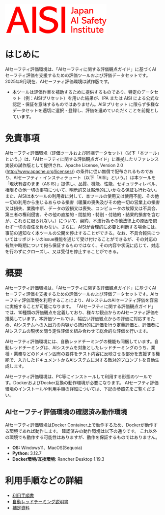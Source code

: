 ![Japan-AISI](images/aisi_logo.png)

# はじめに

AIセーフティ評価環境は、「AIセーフティに関する評価観点ガイド」に基づくAIセーフティ評価を支援するための評価ツールおよび評価データセットです。
2025年9月現在、AIセーフティ評価環境は試作版です。
   - 本ツールは評価作業を補助するために提供するものであり、特定のデータセット（例：AISIプリセット）を用いた結果が、IPA または AISI による公式な認定・保証を意味するものではありません。AISIプリセット に限らず多様なデータセットを適切に選択・登録し、評価を進めていただくことを前提としています。

# 免責事項

AIセーフティ評価環境（評価ツールおよび同梱データセット）（以下「本ツール」という。）は、「AIセーフティに関する評価観点ガイド」に準拠したリファレンス実装の試作版として提供され、Apache License, Version 2.0 (http://www.apache.org/licenses/) の条件に従い無償で配布されるものであり、AIセーフティ・インスティテュート（以下「AISI」という。）は本ツールを「現状有姿のまま（AS IS）」提供し、品質、機能、性能、セキュリティレベル、権限その他一切の事項について、明示的又は黙示的にいかなる保証も行わない。<br>
また、AISIは本ツールの利用者に対して、本ツールの使用又は使用不能、その他一切の利用から生じるあらゆる損害（暖簾の喪失及びその他一切の営業上の損害又は損失、業務中断、データの毀損又は喪失、コンピュータの故障又は不具合、第三者の権利侵害、その他の直接的・間接的・特別・付随的・結果的損害を含むが、これらに限られない。）について、契約、不法行為その他法律上の原因を問わず一切の責任を負わない。さらに、AISIが合理的に必要と判断する場合には、事前の通知なく本ツールの公開を停止することができる。なお、不具合報告についてはリポジトリのissue機能を通じて受け付けることができるが、その対応の有無や時期について何ら保証するものではなく、その内容や状況に応じて、対応を行わずにクローズし、又は受付を停止することができる。


# 概要

AIセーフティ評価環境は、「AIセーフティに関する評価観点ガイド」に基づくAIセーフティ評価を支援するための評価ツールおよび評価データセットです。AIセーフティ評価環境を利用することにより、AIシステムのAIセーフティ評価を容易に実施することが可能になります。
「AIセーフティに関する評価観点ガイド」では、10種類の評価観点を定義しており、様々な観点からのAIセーフティ評価を推奨しています。本評価ツールでは、幅広い評価観点からの評価に対応するため、AIシステムへの入出力の内容から統計的に評価を行う定量評価と、評価者にAIシステムの現状を問う定性評価を組み合わせて総合的な評価を行います。

AIセーフティ評価環境には、自動レッドチーミングの機能も同梱しています。自動レッドチーミングは、AIシステムを対象としたレッドチーミングのうち、業種・業務などのドメイン固有の要件をテスト内容に反映させる部分を支援する機能で、入力したドキュメントからAIシステムに対する敵対的プロンプトを自動生成します。

AIセーフティ評価環境は、PC等にインストールして利用する形態のツールです。DockerおよびDocker互換の動作環境が必要になります。
AIセーフティ評価環境のインストールや利用手順の詳細については、下記の参照先をご覧ください。

## AIセーフティ評価環境の確認済み動作環境

AIセーフティ評価環境はDocker Container上で動作するため、Dockerが動作する環境であれば動作します。
確認済みの動作環境は以下の通りです。
これ以外の環境でも動作する可能性はありますが、動作を保証するものではありません。

   - **OS:** Windows11、MacOS(Sequoia)
   - **Python:** 3.12.7
   - **Docker環境/互換環境:** Rancher Desktop 1.19.3

# 利用手順などの詳細

   - [利用手順書](docs/manual.md)
   - [自動レッドチーミング説明書](docs/rt.md)
   - [補足資料](docs/appendix.md)

